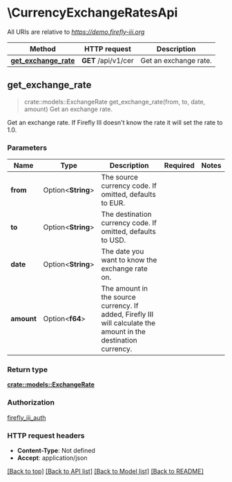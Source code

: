 # \CurrencyExchangeRatesApi

All URIs are relative to *https://demo.firefly-iii.org*

Method | HTTP request | Description
------------- | ------------- | -------------
[**get_exchange_rate**](CurrencyExchangeRatesApi.md#get_exchange_rate) | **GET** /api/v1/cer | Get an exchange rate.



## get_exchange_rate

> crate::models::ExchangeRate get_exchange_rate(from, to, date, amount)
Get an exchange rate.

Get an exchange rate. If Firefly III doesn't know the rate it will set the rate to 1.0.

### Parameters


Name | Type | Description  | Required | Notes
------------- | ------------- | ------------- | ------------- | -------------
**from** | Option<**String**> | The source currency code. If omitted, defaults to EUR. |  |
**to** | Option<**String**> | The destination currency code. If omitted, defaults to USD. |  |
**date** | Option<**String**> | The date you want to know the exchange rate on. |  |
**amount** | Option<**f64**> | The amount in the source currency. If added, Firefly III will calculate the amount in the destination currency. |  |

### Return type

[**crate::models::ExchangeRate**](ExchangeRate.md)

### Authorization

[firefly_iii_auth](../README.md#firefly_iii_auth)

### HTTP request headers

- **Content-Type**: Not defined
- **Accept**: application/json

[[Back to top]](#) [[Back to API list]](../README.md#documentation-for-api-endpoints) [[Back to Model list]](../README.md#documentation-for-models) [[Back to README]](../README.md)

